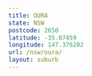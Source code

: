 ```yaml
---
title: OURA
state: NSW
postcode: 2650
latitude: -35.07459
longitude: 147.376202
url: /nsw/oura/
layout: suburb
---
```

